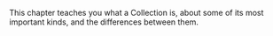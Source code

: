 This chapter teaches you what a Collection is, about some of its most important kinds, and the differences between them.